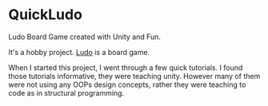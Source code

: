 
# QuickLudo
Ludo Board Game created with Unity and Fun.



It's a hobby project. [Ludo](https://en.wikipedia.org/wiki/Ludo_%28board_game%29) is a board game.

When I started this project, I went through a few quick tutorials. I found those tutorials informative, they were teaching unity. However many of them were not using any OOPs design concepts, rather they were teaching to code as in structural programming. 
